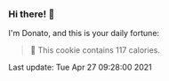 ### Hi there! 👋 

I'm Donato, and this is your daily fortune:

> 🥠 This cookie contains 117 calories.

Last update: Tue Apr 27 09:28:00 2021